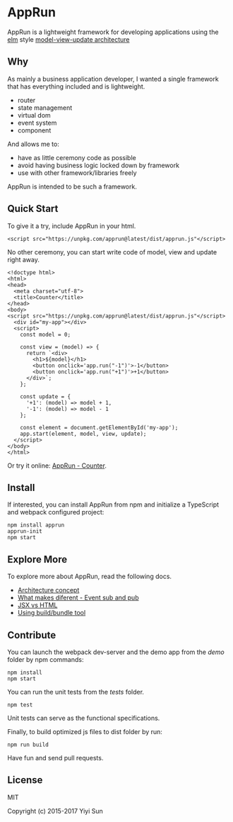 # AppRun

AppRun is a lightweight framework for developing applications using the [elm](http://elm-lang.org/) style
[model-view-update architecture](https://guide.elm-lang.org/architecture/)


## Why
As mainly a business application developer, I wanted a single framework that has everything included and is lightweight.

  * router
  * state management
  * virtual dom 
  * event system 
  * component   

And allows me to:

  * have as little ceremony code as possible 
  * avoid having business logic locked down by framework
  * use with other framework/libraries freely

AppRun is intended to be such a framework.

## Quick Start

To give it a try, include AppRun in your html.
```
<script src="https://unpkg.com/apprun@latest/dist/apprun.js"</script>
```

No other ceremony, you can start write code of model, view and update right away.

```
<!doctype html>
<html>
<head>
  <meta charset="utf-8">
  <title>Counter</title>
</head>
<body>
<script src="https://unpkg.com/apprun@latest/dist/apprun.js"</script>
  <div id="my-app"></div>
  <script>
    const model = 0;

    const view = (model) => {
      return `<div>
        <h1>${model}</h1>
        <button onclick='app.run("-1")'>-1</button>
        <button onclick='app.run("+1")'>+1</button>
      </div>`;
    };
    
    const update = {
      '+1': (model) => model + 1,
      '-1': (model) => model - 1
    };
    
    const element = document.getElementById('my-app');
    app.start(element, model, view, update);
  </script>
</body>
</html>
```

Or try it online: [AppRun - Counter](https://jsfiddle.net/ap1kgyeb/2).

## Install

If interested, you can install AppRun from npm and initialize a TypeScript and webpack configured project:
```
npm install apprun
apprun-init
npm start

```

## Explore More

To explore more about AppRun, read the following docs.

* [Architecture concept](docs/concept.md)
* [What makes diferent - Event sub and pub](docs/event-pubsub.md)
* [JSX vs HTML](docs/jsx-html.md)
* [Using build/bundle tool](docs/build.md)


## Contribute

You can launch the webpack dev-server and the demo app from the _demo_ folder by npm commands:
```
npm install
npm start
```

You can run the unit tests from the _tests_ folder.
```
npm test
```
Unit tests can serve as the functional specifications.

Finally, to build optimized js files to dist folder by run:
```
npm run build
```

Have fun and send pull requests.

## License

MIT

Copyright (c) 2015-2017 Yiyi Sun